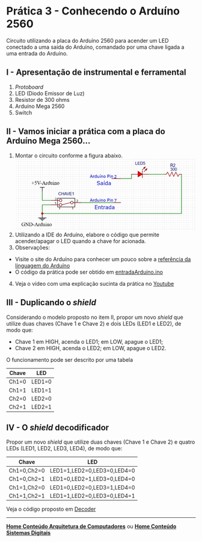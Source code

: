 # Prática 3 - Conhecendo o Arduíno 2560

Circuito utilizando a placa do Arduíno 2560 para acender um LED conectado a uma saída do Arduíno, 
comandado por uma chave ligada a uma entrada do Arduíno.

## I - Apresentação de instrumental e ferramental

1. *Protoboard*
2. LED (Diodo Emissor de Luz)
3. Resistor de 300 ohms
4. Arduíno Mega 2560
5. Switch

## II - Vamos iniciar a prática com a placa do Arduíno Mega 2560...

1. Montar  o circuito conforme a figura abaixo.  
![entrada Arduino LEDs](/arq_aulas/images/entradaArduino.jpg)  
2. Utilizando a IDE do Arduíno, elabore o código que permite acender/apagar o LED quando a chave for acionada.
3. Observações:

- Visite o site do Arduíno para conhecer um pouco sobre a [referência da linguagem do Arduíno](https://www.arduino.cc/reference/en/)  
- O código da prática pode ser obtido em [entradaArduino.ino](https://github.com/claytonjasilva/prog_exemplos/blob/main/entradaArduino.ino)

4. Veja o vídeo com uma explicação sucinta da prática no [Youtube](https://www.youtube.com/watch?v=zeFvPgiRE4U)

## III - Duplicando o *shield*

Considerando o modelo proposto no item II, propor um novo *shield* que utilize duas chaves (Chave 1 e Chave 2) e dois LEDs (LED1 e LED2), de modo que:

- Chave 1 em HIGH, acenda o LED1; em LOW, apague o LED1;
- Chave 2 em HIGH, acenda o LED2; em LOW, apague o LED2.

O funcionamento pode ser descrito por uma tabela

| Chave | LED |
| ----- | --- |
| Ch1=0 | LED1=0 |
| Ch1=1 | LED1=1 |
| Ch2=0 | LED2=0 |
| Ch2=1 | LED2=1 |

## IV - O *shield* decodificador

Propor um novo *shield* que utilize duas chaves (Chave 1 e Chave 2) e quatro LEDs (LED1, LED2, LED3, LED4), de modo que:

| Chave | LED |
| ----- | --- |
| Ch1=0,Ch2=0 | LED1=1,LED2=0,LED3=0,LED4=0 |
| Ch1=0,Ch2=1 | LED1=0,LED2=1,LED3=0,LED4=0 |
| Ch1=1,Ch2=0 | LED1=0,LED2=0,LED3=1,LED4=0 |
| Ch1=1,Ch2=1 | LED1=1,LED2=0,LED3=0,LED4=1 |

Veja o código proposto em [Decoder](https://github.com/claytonjasilva/prog_exemplos/linguagem_arduino_ino/blob/main/pratica3_IV.ino)

___
**[Home Conteúdo Arquitetura de Computadores](https://github.com/claytonjasilva/claytonjasilva.github.io/blob/main/arq_aulas.md)**  ou 
**[Home Conteúdo Sistemas Digitais](https://github.com/claytonjasilva/claytonjasilva.github.io/blob/main/sisdig_aulas.md)**   
